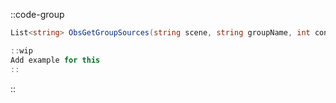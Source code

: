 ::code-group
  ```csharp [Method]
  List<string> ObsGetGroupSources(string scene, string groupName, int connection = 0);
  ```
  ```csharp [Example]
  ::wip
  Add example for this
  ::
  ```
::